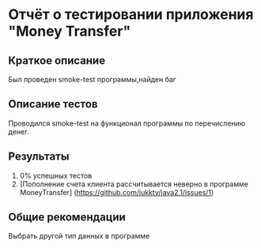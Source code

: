 # Отчёт о тестировании приложения "Money Transfer"

## Краткое описание

Был проведен smoke-test программы,найден баг

## Описание тестов

Проводился smoke-test на функционал программы по перечислению денег.

## Результаты

1. 0% успешных тестов
2. [Пополнение счета клиента рассчитывается неверно в программе MoneyTransfer] (https://github.com/jukkty/java2.1/issues/1)

## Общие рекомендации

Выбрать другой тип данных в программе